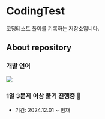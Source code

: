 # CodingTest
코딩테스트 풀이를 기록하는 저장소입니다.

## About repository
### 개발 언어
<img src="https://img.shields.io/badge/java-007396?style=for-the-badge&logo=java&logoColor=white">

### 1일 3문제 이상 풀기 진행중 🌱
- 기간: 2024.12.01 ~ 현재<br>
